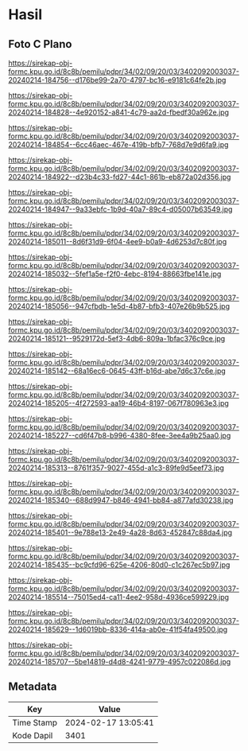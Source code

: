 # Hasil

## Foto C Plano

https://sirekap-obj-formc.kpu.go.id/8c8b/pemilu/pdpr/34/02/09/20/03/3402092003037-20240214-184756--d176be99-2a70-4797-bc16-e9181c64fe2b.jpg

https://sirekap-obj-formc.kpu.go.id/8c8b/pemilu/pdpr/34/02/09/20/03/3402092003037-20240214-184828--4e920152-a841-4c79-aa2d-fbedf30a962e.jpg

https://sirekap-obj-formc.kpu.go.id/8c8b/pemilu/pdpr/34/02/09/20/03/3402092003037-20240214-184854--6cc46aec-467e-419b-bfb7-768d7e9d6fa9.jpg

https://sirekap-obj-formc.kpu.go.id/8c8b/pemilu/pdpr/34/02/09/20/03/3402092003037-20240214-184922--d23b4c33-fd27-44c1-861b-eb872a02d356.jpg

https://sirekap-obj-formc.kpu.go.id/8c8b/pemilu/pdpr/34/02/09/20/03/3402092003037-20240214-184947--9a33ebfc-1b9d-40a7-89c4-d05007b63549.jpg

https://sirekap-obj-formc.kpu.go.id/8c8b/pemilu/pdpr/34/02/09/20/03/3402092003037-20240214-185011--8d6f31d9-6f04-4ee9-b0a9-4d6253d7c80f.jpg

https://sirekap-obj-formc.kpu.go.id/8c8b/pemilu/pdpr/34/02/09/20/03/3402092003037-20240214-185032--5fef1a5e-f2f0-4ebc-8194-88663fbe141e.jpg

https://sirekap-obj-formc.kpu.go.id/8c8b/pemilu/pdpr/34/02/09/20/03/3402092003037-20240214-185056--947cfbdb-1e5d-4b87-bfb3-407e26b9b525.jpg

https://sirekap-obj-formc.kpu.go.id/8c8b/pemilu/pdpr/34/02/09/20/03/3402092003037-20240214-185121--9529172d-5ef3-4db6-809a-1bfac376c9ce.jpg

https://sirekap-obj-formc.kpu.go.id/8c8b/pemilu/pdpr/34/02/09/20/03/3402092003037-20240214-185142--68a16ec6-0645-43ff-b16d-abe7d6c37c6e.jpg

https://sirekap-obj-formc.kpu.go.id/8c8b/pemilu/pdpr/34/02/09/20/03/3402092003037-20240214-185205--4f272593-aa19-46b4-8197-067f780963e3.jpg

https://sirekap-obj-formc.kpu.go.id/8c8b/pemilu/pdpr/34/02/09/20/03/3402092003037-20240214-185227--cd6f47b8-b996-4380-8fee-3ee4a9b25aa0.jpg

https://sirekap-obj-formc.kpu.go.id/8c8b/pemilu/pdpr/34/02/09/20/03/3402092003037-20240214-185313--8761f357-9027-455d-a1c3-89fe9d5eef73.jpg

https://sirekap-obj-formc.kpu.go.id/8c8b/pemilu/pdpr/34/02/09/20/03/3402092003037-20240214-185340--688d9947-b846-4941-bb84-a877afd30238.jpg

https://sirekap-obj-formc.kpu.go.id/8c8b/pemilu/pdpr/34/02/09/20/03/3402092003037-20240214-185401--9e788e13-2e49-4a28-8d63-452847c88da4.jpg

https://sirekap-obj-formc.kpu.go.id/8c8b/pemilu/pdpr/34/02/09/20/03/3402092003037-20240214-185435--bc9cfd96-625e-4206-80d0-c1c267ec5b97.jpg

https://sirekap-obj-formc.kpu.go.id/8c8b/pemilu/pdpr/34/02/09/20/03/3402092003037-20240214-185514--75015ed4-ca11-4ee2-958d-4936ce599229.jpg

https://sirekap-obj-formc.kpu.go.id/8c8b/pemilu/pdpr/34/02/09/20/03/3402092003037-20240214-185629--1d6019bb-8336-414a-ab0e-41f54fa49500.jpg

https://sirekap-obj-formc.kpu.go.id/8c8b/pemilu/pdpr/34/02/09/20/03/3402092003037-20240214-185707--5be14819-d4d8-4241-9779-4957c022086d.jpg


## Metadata

| Key        | Value               |
| ---------- | ------------------- |
| Time Stamp | 2024-02-17 13:05:41 |
| Kode Dapil | 3401                |



